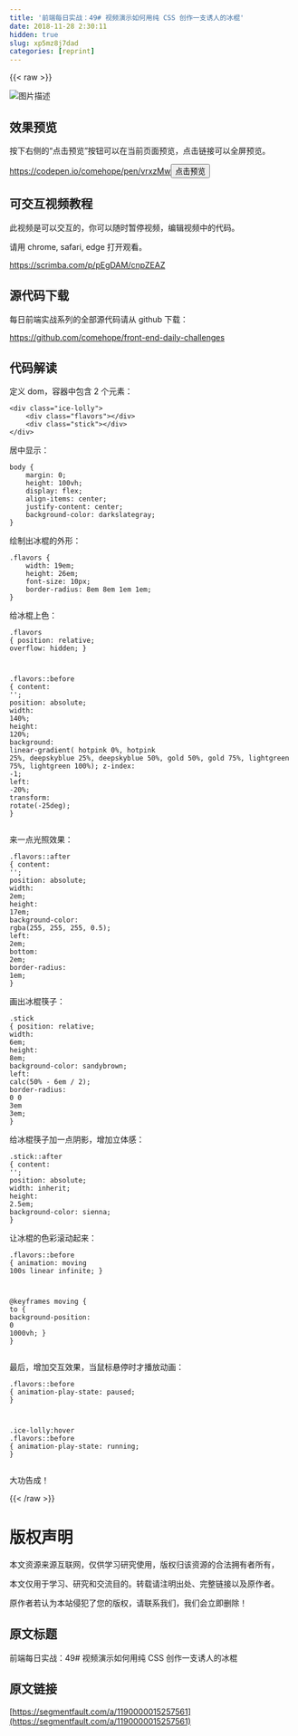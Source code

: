 ```yaml
---
title: '前端每日实战：49# 视频演示如何用纯 CSS 创作一支诱人的冰棍' 
date: 2018-11-28 2:30:11
hidden: true
slug: xp5mz8j7dad
categories: [reprint]
---
```


{{< raw >}}
<p><span class="img-wrap"><img data-src="/img/bVbcblP?w=500&amp;h=500" src="https://static.alili.tech/img/bVbcblP?w=500&amp;h=500" alt="&#x56FE;&#x7247;&#x63CF;&#x8FF0;" title="&#x56FE;&#x7247;&#x63CF;&#x8FF0;" style="cursor:pointer;display:inline"></span></p><h2 id="articleHeader0">&#x6548;&#x679C;&#x9884;&#x89C8;</h2><p>&#x6309;&#x4E0B;&#x53F3;&#x4FA7;&#x7684;&#x201C;&#x70B9;&#x51FB;&#x9884;&#x89C8;&#x201D;&#x6309;&#x94AE;&#x53EF;&#x4EE5;&#x5728;&#x5F53;&#x524D;&#x9875;&#x9762;&#x9884;&#x89C8;&#xFF0C;&#x70B9;&#x51FB;&#x94FE;&#x63A5;&#x53EF;&#x4EE5;&#x5168;&#x5C4F;&#x9884;&#x89C8;&#x3002;</p><p><a href="https://codepen.io/comehope/pen/vrxzMw" rel="nofollow noreferrer" target="_blank">https://codepen.io/comehope/pen/vrxzMw</a><button class="btn btn-xs btn-default ml10 preview" data-url="comehope/pen/vrxzMw" data-typeid="3">&#x70B9;&#x51FB;&#x9884;&#x89C8;</button></p><h2 id="articleHeader1">&#x53EF;&#x4EA4;&#x4E92;&#x89C6;&#x9891;&#x6559;&#x7A0B;</h2><p>&#x6B64;&#x89C6;&#x9891;&#x662F;&#x53EF;&#x4EE5;&#x4EA4;&#x4E92;&#x7684;&#xFF0C;&#x4F60;&#x53EF;&#x4EE5;&#x968F;&#x65F6;&#x6682;&#x505C;&#x89C6;&#x9891;&#xFF0C;&#x7F16;&#x8F91;&#x89C6;&#x9891;&#x4E2D;&#x7684;&#x4EE3;&#x7801;&#x3002;</p><p>&#x8BF7;&#x7528; chrome, safari, edge &#x6253;&#x5F00;&#x89C2;&#x770B;&#x3002;</p><p><a href="https://scrimba.com/p/pEgDAM/cnpZEAZ" rel="nofollow noreferrer" target="_blank">https://scrimba.com/p/pEgDAM/cnpZEAZ</a></p><h2 id="articleHeader2">&#x6E90;&#x4EE3;&#x7801;&#x4E0B;&#x8F7D;</h2><p>&#x6BCF;&#x65E5;&#x524D;&#x7AEF;&#x5B9E;&#x6218;&#x7CFB;&#x5217;&#x7684;&#x5168;&#x90E8;&#x6E90;&#x4EE3;&#x7801;&#x8BF7;&#x4ECE; github &#x4E0B;&#x8F7D;&#xFF1A;</p><p><a href="https://github.com/comehope/front-end-daily-challenges" rel="nofollow noreferrer" target="_blank">https://github.com/comehope/front-end-daily-challenges</a></p><h2 id="articleHeader3">&#x4EE3;&#x7801;&#x89E3;&#x8BFB;</h2><p>&#x5B9A;&#x4E49; dom&#xFF0C;&#x5BB9;&#x5668;&#x4E2D;&#x5305;&#x542B; 2 &#x4E2A;&#x5143;&#x7D20;&#xFF1A;</p><div class="widget-codetool" style="display:none"><div class="widget-codetool--inner"><span class="selectCode code-tool" data-toggle="tooltip" data-placement="top" title="" data-original-title="&#x5168;&#x9009;"></span> <span type="button" class="copyCode code-tool" data-toggle="tooltip" data-placement="top" data-clipboard-text="&lt;div class=&quot;ice-lolly&quot;&gt;
    &lt;div class=&quot;flavors&quot;&gt;&lt;/div&gt;
    &lt;div class=&quot;stick&quot;&gt;&lt;/div&gt;
&lt;/div&gt;" title="" data-original-title="&#x590D;&#x5236;"></span> <span type="button" class="saveToNote code-tool" data-toggle="tooltip" data-placement="top" title="" data-original-title="&#x653E;&#x8FDB;&#x7B14;&#x8BB0;"></span></div></div><pre class="xml hljs"><code class="html"><span class="hljs-tag">&lt;<span class="hljs-name">div</span> <span class="hljs-attr">class</span>=<span class="hljs-string">&quot;ice-lolly&quot;</span>&gt;</span>
    <span class="hljs-tag">&lt;<span class="hljs-name">div</span> <span class="hljs-attr">class</span>=<span class="hljs-string">&quot;flavors&quot;</span>&gt;</span><span class="hljs-tag">&lt;/<span class="hljs-name">div</span>&gt;</span>
    <span class="hljs-tag">&lt;<span class="hljs-name">div</span> <span class="hljs-attr">class</span>=<span class="hljs-string">&quot;stick&quot;</span>&gt;</span><span class="hljs-tag">&lt;/<span class="hljs-name">div</span>&gt;</span>
<span class="hljs-tag">&lt;/<span class="hljs-name">div</span>&gt;</span></code></pre><p>&#x5C45;&#x4E2D;&#x663E;&#x793A;&#xFF1A;</p><div class="widget-codetool" style="display:none"><div class="widget-codetool--inner"><span class="selectCode code-tool" data-toggle="tooltip" data-placement="top" title="" data-original-title="&#x5168;&#x9009;"></span> <span type="button" class="copyCode code-tool" data-toggle="tooltip" data-placement="top" data-clipboard-text="body {
    margin: 0;
    height: 100vh;
    display: flex;
    align-items: center;
    justify-content: center;
    background-color: darkslategray;
}" title="" data-original-title="&#x590D;&#x5236;"></span> <span type="button" class="saveToNote code-tool" data-toggle="tooltip" data-placement="top" title="" data-original-title="&#x653E;&#x8FDB;&#x7B14;&#x8BB0;"></span></div></div><pre class="css hljs"><code class="css"><span class="hljs-selector-tag">body</span> {
    <span class="hljs-attribute">margin</span>: <span class="hljs-number">0</span>;
    <span class="hljs-attribute">height</span>: <span class="hljs-number">100vh</span>;
    <span class="hljs-attribute">display</span>: flex;
    <span class="hljs-attribute">align-items</span>: center;
    <span class="hljs-attribute">justify-content</span>: center;
    <span class="hljs-attribute">background-color</span>: darkslategray;
}</code></pre><p>&#x7ED8;&#x5236;&#x51FA;&#x51B0;&#x68CD;&#x7684;&#x5916;&#x5F62;&#xFF1A;</p><div class="widget-codetool" style="display:none"><div class="widget-codetool--inner"><span class="selectCode code-tool" data-toggle="tooltip" data-placement="top" title="" data-original-title="&#x5168;&#x9009;"></span> <span type="button" class="copyCode code-tool" data-toggle="tooltip" data-placement="top" data-clipboard-text=".flavors {
    width: 19em;
    height: 26em;
    font-size: 10px;
    border-radius: 8em 8em 1em 1em;
}" title="" data-original-title="&#x590D;&#x5236;"></span> <span type="button" class="saveToNote code-tool" data-toggle="tooltip" data-placement="top" title="" data-original-title="&#x653E;&#x8FDB;&#x7B14;&#x8BB0;"></span></div></div><pre class="css hljs"><code class="css"><span class="hljs-selector-class">.flavors</span> {
    <span class="hljs-attribute">width</span>: <span class="hljs-number">19em</span>;
    <span class="hljs-attribute">height</span>: <span class="hljs-number">26em</span>;
    <span class="hljs-attribute">font-size</span>: <span class="hljs-number">10px</span>;
    <span class="hljs-attribute">border-radius</span>: <span class="hljs-number">8em</span> <span class="hljs-number">8em</span> <span class="hljs-number">1em</span> <span class="hljs-number">1em</span>;
}</code></pre><p>&#x7ED9;&#x51B0;&#x68CD;&#x4E0A;&#x8272;&#xFF1A;</p><div class="widget-codetool" style="display:none"><div class="widget-codetool--inner"><span class="selectCode code-tool" data-toggle="tooltip" data-placement="top" title="" data-original-title="&#x5168;&#x9009;"></span> <span type="button" class="copyCode code-tool" data-toggle="tooltip" data-placement="top" data-clipboard-text=".flavors {
    position: relative;
    overflow: hidden;
}

.flavors::before {
    content: &apos;&apos;;
    position: absolute;
    width: 140%;
    height: 120%;
    background: linear-gradient(
        hotpink 0%,
        hotpink 25%,
        deepskyblue 25%,
        deepskyblue 50%,
        gold 50%,
        gold 75%,
        lightgreen 75%,
        lightgreen 100%);
    z-index: -1;
    left: -20%;
    transform: rotate(-25deg);
}" title="" data-original-title="&#x590D;&#x5236;"></span> <span type="button" class="saveToNote code-tool" data-toggle="tooltip" data-placement="top" title="" data-original-title="&#x653E;&#x8FDB;&#x7B14;&#x8BB0;"></span></div></div><pre class="css hljs"><code class="css"><span class="hljs-selector-class">.flavors</span> {
    <span class="hljs-attribute">position</span>: relative;
    <span class="hljs-attribute">overflow</span>: hidden;
}

<span class="hljs-selector-class">.flavors</span><span class="hljs-selector-pseudo">::before</span> {
    <span class="hljs-attribute">content</span>: <span class="hljs-string">&apos;&apos;</span>;
    <span class="hljs-attribute">position</span>: absolute;
    <span class="hljs-attribute">width</span>: <span class="hljs-number">140%</span>;
    <span class="hljs-attribute">height</span>: <span class="hljs-number">120%</span>;
    <span class="hljs-attribute">background</span>: <span class="hljs-built_in">linear-gradient</span>(
        hotpink 0%,
        hotpink 25%,
        deepskyblue 25%,
        deepskyblue 50%,
        gold 50%,
        gold 75%,
        lightgreen 75%,
        lightgreen 100%);
    <span class="hljs-attribute">z-index</span>: -<span class="hljs-number">1</span>;
    <span class="hljs-attribute">left</span>: -<span class="hljs-number">20%</span>;
    <span class="hljs-attribute">transform</span>: <span class="hljs-built_in">rotate</span>(-25deg);
}</code></pre><p>&#x6765;&#x4E00;&#x70B9;&#x5149;&#x7167;&#x6548;&#x679C;&#xFF1A;</p><div class="widget-codetool" style="display:none"><div class="widget-codetool--inner"><span class="selectCode code-tool" data-toggle="tooltip" data-placement="top" title="" data-original-title="&#x5168;&#x9009;"></span> <span type="button" class="copyCode code-tool" data-toggle="tooltip" data-placement="top" data-clipboard-text=".flavors::after {
    content: &apos;&apos;;
    position: absolute;
    width: 2em;
    height: 17em;
    background-color: rgba(255, 255, 255, 0.5);
    left: 2em;
    bottom: 2em;
    border-radius: 1em;
}" title="" data-original-title="&#x590D;&#x5236;"></span> <span type="button" class="saveToNote code-tool" data-toggle="tooltip" data-placement="top" title="" data-original-title="&#x653E;&#x8FDB;&#x7B14;&#x8BB0;"></span></div></div><pre class="css hljs"><code class="css"><span class="hljs-selector-class">.flavors</span><span class="hljs-selector-pseudo">::after</span> {
    <span class="hljs-attribute">content</span>: <span class="hljs-string">&apos;&apos;</span>;
    <span class="hljs-attribute">position</span>: absolute;
    <span class="hljs-attribute">width</span>: <span class="hljs-number">2em</span>;
    <span class="hljs-attribute">height</span>: <span class="hljs-number">17em</span>;
    <span class="hljs-attribute">background-color</span>: <span class="hljs-built_in">rgba</span>(255, 255, 255, 0.5);
    <span class="hljs-attribute">left</span>: <span class="hljs-number">2em</span>;
    <span class="hljs-attribute">bottom</span>: <span class="hljs-number">2em</span>;
    <span class="hljs-attribute">border-radius</span>: <span class="hljs-number">1em</span>;
}</code></pre><p>&#x753B;&#x51FA;&#x51B0;&#x68CD;&#x7B77;&#x5B50;&#xFF1A;</p><div class="widget-codetool" style="display:none"><div class="widget-codetool--inner"><span class="selectCode code-tool" data-toggle="tooltip" data-placement="top" title="" data-original-title="&#x5168;&#x9009;"></span> <span type="button" class="copyCode code-tool" data-toggle="tooltip" data-placement="top" data-clipboard-text=".stick {
    position: relative;
    width: 6em;
    height: 8em;
    background-color: sandybrown;
    left: calc(50% - 6em / 2);
    border-radius: 0 0 3em 3em;
}" title="" data-original-title="&#x590D;&#x5236;"></span> <span type="button" class="saveToNote code-tool" data-toggle="tooltip" data-placement="top" title="" data-original-title="&#x653E;&#x8FDB;&#x7B14;&#x8BB0;"></span></div></div><pre class="css hljs"><code class="css"><span class="hljs-selector-class">.stick</span> {
    <span class="hljs-attribute">position</span>: relative;
    <span class="hljs-attribute">width</span>: <span class="hljs-number">6em</span>;
    <span class="hljs-attribute">height</span>: <span class="hljs-number">8em</span>;
    <span class="hljs-attribute">background-color</span>: sandybrown;
    <span class="hljs-attribute">left</span>: <span class="hljs-built_in">calc</span>(50% - 6em / 2);
    <span class="hljs-attribute">border-radius</span>: <span class="hljs-number">0</span> <span class="hljs-number">0</span> <span class="hljs-number">3em</span> <span class="hljs-number">3em</span>;
}</code></pre><p>&#x7ED9;&#x51B0;&#x68CD;&#x7B77;&#x5B50;&#x52A0;&#x4E00;&#x70B9;&#x9634;&#x5F71;&#xFF0C;&#x589E;&#x52A0;&#x7ACB;&#x4F53;&#x611F;&#xFF1A;</p><div class="widget-codetool" style="display:none"><div class="widget-codetool--inner"><span class="selectCode code-tool" data-toggle="tooltip" data-placement="top" title="" data-original-title="&#x5168;&#x9009;"></span> <span type="button" class="copyCode code-tool" data-toggle="tooltip" data-placement="top" data-clipboard-text=".stick::after {
    content: &apos;&apos;;
    position: absolute;
    width: inherit;
    height: 2.5em;
    background-color: sienna;
}" title="" data-original-title="&#x590D;&#x5236;"></span> <span type="button" class="saveToNote code-tool" data-toggle="tooltip" data-placement="top" title="" data-original-title="&#x653E;&#x8FDB;&#x7B14;&#x8BB0;"></span></div></div><pre class="css hljs"><code class="css"><span class="hljs-selector-class">.stick</span><span class="hljs-selector-pseudo">::after</span> {
    <span class="hljs-attribute">content</span>: <span class="hljs-string">&apos;&apos;</span>;
    <span class="hljs-attribute">position</span>: absolute;
    <span class="hljs-attribute">width</span>: inherit;
    <span class="hljs-attribute">height</span>: <span class="hljs-number">2.5em</span>;
    <span class="hljs-attribute">background-color</span>: sienna;
}</code></pre><p>&#x8BA9;&#x51B0;&#x68CD;&#x7684;&#x8272;&#x5F69;&#x6EDA;&#x52A8;&#x8D77;&#x6765;&#xFF1A;</p><div class="widget-codetool" style="display:none"><div class="widget-codetool--inner"><span class="selectCode code-tool" data-toggle="tooltip" data-placement="top" title="" data-original-title="&#x5168;&#x9009;"></span> <span type="button" class="copyCode code-tool" data-toggle="tooltip" data-placement="top" data-clipboard-text=".flavors::before {
    animation: moving 100s linear infinite;
}

@keyframes moving {
    to {
        background-position: 0 1000vh;
    }
}" title="" data-original-title="&#x590D;&#x5236;"></span> <span type="button" class="saveToNote code-tool" data-toggle="tooltip" data-placement="top" title="" data-original-title="&#x653E;&#x8FDB;&#x7B14;&#x8BB0;"></span></div></div><pre class="css hljs"><code class="css"><span class="hljs-selector-class">.flavors</span><span class="hljs-selector-pseudo">::before</span> {
    <span class="hljs-attribute">animation</span>: moving <span class="hljs-number">100s</span> linear infinite;
}

@<span class="hljs-keyword">keyframes</span> moving {
    <span class="hljs-selector-tag">to</span> {
        <span class="hljs-attribute">background-position</span>: <span class="hljs-number">0</span> <span class="hljs-number">1000vh</span>;
    }
}</code></pre><p>&#x6700;&#x540E;&#xFF0C;&#x589E;&#x52A0;&#x4EA4;&#x4E92;&#x6548;&#x679C;&#xFF0C;&#x5F53;&#x9F20;&#x6807;&#x60AC;&#x505C;&#x65F6;&#x624D;&#x64AD;&#x653E;&#x52A8;&#x753B;&#xFF1A;</p><div class="widget-codetool" style="display:none"><div class="widget-codetool--inner"><span class="selectCode code-tool" data-toggle="tooltip" data-placement="top" title="" data-original-title="&#x5168;&#x9009;"></span> <span type="button" class="copyCode code-tool" data-toggle="tooltip" data-placement="top" data-clipboard-text=".flavors::before {
    animation-play-state: paused;
}

.ice-lolly:hover .flavors::before {
    animation-play-state: running;
}" title="" data-original-title="&#x590D;&#x5236;"></span> <span type="button" class="saveToNote code-tool" data-toggle="tooltip" data-placement="top" title="" data-original-title="&#x653E;&#x8FDB;&#x7B14;&#x8BB0;"></span></div></div><pre class="css hljs"><code class="css"><span class="hljs-selector-class">.flavors</span><span class="hljs-selector-pseudo">::before</span> {
    <span class="hljs-attribute">animation-play-state</span>: paused;
}

<span class="hljs-selector-class">.ice-lolly</span><span class="hljs-selector-pseudo">:hover</span> <span class="hljs-selector-class">.flavors</span><span class="hljs-selector-pseudo">::before</span> {
    <span class="hljs-attribute">animation-play-state</span>: running;
}</code></pre><p>&#x5927;&#x529F;&#x544A;&#x6210;&#xFF01;</p>
{{< /raw >}}

# 版权声明
本文资源来源互联网，仅供学习研究使用，版权归该资源的合法拥有者所有，

本文仅用于学习、研究和交流目的。转载请注明出处、完整链接以及原作者。

原作者若认为本站侵犯了您的版权，请联系我们，我们会立即删除！

## 原文标题
前端每日实战：49# 视频演示如何用纯 CSS 创作一支诱人的冰棍

## 原文链接
[https://segmentfault.com/a/1190000015257561](https://segmentfault.com/a/1190000015257561)

